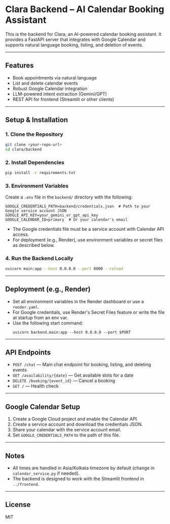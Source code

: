 # Clara Backend – AI Calendar Booking Assistant

This is the backend for Clara, an AI-powered calendar booking assistant. It provides a FastAPI server that integrates with Google Calendar and supports natural language booking, listing, and deletion of events.

---

## Features
- Book appointments via natural language
- List and delete calendar events
- Robust Google Calendar integration
- LLM-powered intent extraction (Gemini/GPT)
- REST API for frontend (Streamlit or other clients)

---

## Setup & Installation

### 1. Clone the Repository
```bash
git clone <your-repo-url>
cd clara/backend
```

### 2. Install Dependencies
```bash
pip install -r requirements.txt
```

### 3. Environment Variables
Create a `.env` file in the `backend/` directory with the following:
```
GOOGLE_CREDENTIALS_PATH=backend/credentials.json  # Path to your Google service account JSON
GOOGLE_API_KEY=your_gemini_or_gpt_api_key
GOOGLE_CALENDAR_ID=primary  # Or your calendar's email
```

- The Google credentials file must be a service account with Calendar API access.
- For deployment (e.g., Render), use environment variables or secret files as described below.

### 4. Run the Backend Locally
```bash
uvicorn main:app --host 0.0.0.0 --port 8000 --reload
```

---

## Deployment (e.g., Render)
- Set all environment variables in the Render dashboard or use a `render.yaml`.
- For Google credentials, use Render's Secret Files feature or write the file at startup from an env var.
- Use the following start command:
  ```
  uvicorn backend.main:app --host 0.0.0.0 --port $PORT
  ```

---

## API Endpoints
- `POST /chat` — Main chat endpoint for booking, listing, and deleting events
- `GET /availability/{date}` — Get available slots for a date
- `DELETE /booking/{event_id}` — Cancel a booking
- `GET /` — Health check

---

## Google Calendar Setup
1. Create a Google Cloud project and enable the Calendar API.
2. Create a service account and download the credentials JSON.
3. Share your calendar with the service account email.
4. Set `GOOGLE_CREDENTIALS_PATH` to the path of this file.

---

## Notes
- All times are handled in Asia/Kolkata timezone by default (change in `calendar_service.py` if needed).
- The backend is designed to work with the Streamlit frontend in `../frontend`.

---

## License
MIT 